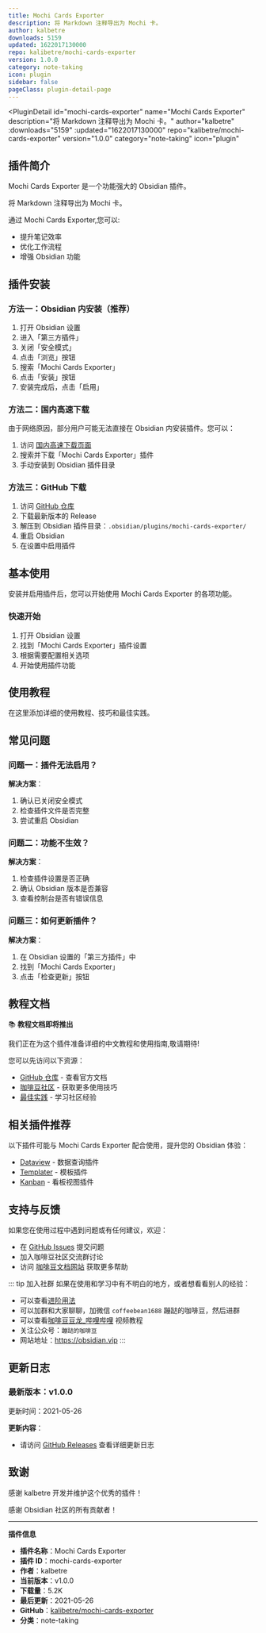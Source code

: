 ```yaml
---
title: Mochi Cards Exporter
description: 将 Markdown 注释导出为 Mochi 卡。
author: kalbetre
downloads: 5159
updated: 1622017130000
repo: kalibetre/mochi-cards-exporter
version: 1.0.0
category: note-taking
icon: plugin
sidebar: false
pageClass: plugin-detail-page
---
```


<PluginDetail
  id="mochi-cards-exporter"
  name="Mochi Cards Exporter"
  description="将 Markdown 注释导出为 Mochi 卡。"
  author="kalbetre"
  :downloads="5159"
  :updated="1622017130000"
  repo="kalibetre/mochi-cards-exporter"
  version="1.0.0"
  category="note-taking"
  icon="plugin"
>

<!-- AUTO_GENERATED_START -->
## 插件简介

Mochi Cards Exporter 是一个功能强大的 Obsidian 插件。

将 Markdown 注释导出为 Mochi 卡。

通过 Mochi Cards Exporter,您可以:

- 提升笔记效率
- 优化工作流程
- 增强 Obsidian 功能

<!-- AUTO_GENERATED_END -->

<!-- AUTO_GENERATED_START -->
## 插件安装

### 方法一：Obsidian 内安装（推荐）

1. 打开 Obsidian 设置
2. 进入「第三方插件」
3. 关闭「安全模式」
4. 点击「浏览」按钮
5. 搜索「Mochi Cards Exporter」
6. 点击「安装」按钮
7. 安装完成后，点击「启用」

### 方法二：国内高速下载

由于网络原因，部分用户可能无法直接在 Obsidian 内安装插件。您可以：

1. 访问 [国内高速下载页面](/zh/documentation/obsidian-plugins-download.html)
2. 搜索并下载「Mochi Cards Exporter」插件
3. 手动安装到 Obsidian 插件目录

### 方法三：GitHub 下载

1. 访问 [GitHub 仓库](https://github.com/kalibetre/mochi-cards-exporter)
2. 下载最新版本的 Release
3. 解压到 Obsidian 插件目录：`.obsidian/plugins/mochi-cards-exporter/`
4. 重启 Obsidian
5. 在设置中启用插件

## 基本使用

安装并启用插件后，您可以开始使用 Mochi Cards Exporter 的各项功能。

### 快速开始

1. 打开 Obsidian 设置
2. 找到「Mochi Cards Exporter」插件设置
3. 根据需要配置相关选项
4. 开始使用插件功能

<!-- AUTO_GENERATED_END -->

<!-- CUSTOM_CONTENT_START:tutorial -->
## 使用教程

在这里添加详细的使用教程、技巧和最佳实践。

<!-- CUSTOM_CONTENT_END:tutorial -->

<!-- SHARED_CONTENT_START -->
## 常见问题

### 问题一：插件无法启用？

**解决方案**：
1. 确认已关闭安全模式
2. 检查插件文件是否完整
3. 尝试重启 Obsidian

### 问题二：功能不生效？

**解决方案**：
1. 检查插件设置是否正确
2. 确认 Obsidian 版本是否兼容
3. 查看控制台是否有错误信息

### 问题三：如何更新插件？

**解决方案**：
1. 在 Obsidian 设置的「第三方插件」中
2. 找到「Mochi Cards Exporter」
3. 点击「检查更新」按钮

## 教程文档

📚 **教程文档即将推出**

我们正在为这个插件准备详细的中文教程和使用指南,敬请期待!

您可以先访问以下资源：
- [GitHub 仓库](https://github.com/kalibetre/mochi-cards-exporter) - 查看官方文档
- [咖啡豆社区](/zh/bases/) - 获取更多使用技巧
- [最佳实践](/zh/best-practices/) - 学习社区经验

## 相关插件推荐

以下插件可能与 Mochi Cards Exporter 配合使用，提升您的 Obsidian 体验：

- [Dataview](/zh/plugins/dataview.html) - 数据查询插件
- [Templater](/zh/plugins/templater-obsidian.html) - 模板插件
- [Kanban](/zh/plugins/obsidian-kanban.html) - 看板视图插件

## 支持与反馈

如果您在使用过程中遇到问题或有任何建议，欢迎：

- 在 [GitHub Issues](https://github.com/kalibetre/mochi-cards-exporter/issues) 提交问题
- 加入咖啡豆社区交流群讨论
- 访问 [咖啡豆文档网站](https://obsidian.vip) 获取更多帮助

::: tip 加入社群
如果在使用和学习中有不明白的地方，或者想看看别人的经验：
- 可以查看[进阶用法](/zh/advanced)
- 可以加群和大家聊聊，加微信 `coffeebean1688` 蹦跶的咖啡豆，然后进群
- 可以查看[咖啡豆豆龙_哔哩哔哩](https://space.bilibili.com/618777356) 视频教程
- 关注公众号：`蹦跶的咖啡豆`
- 网站地址：https://obsidian.vip
:::
<!-- SHARED_CONTENT_END -->

<!-- AUTO_GENERATED_START -->
## 更新日志

### 最新版本：v1.0.0

更新时间：2021-05-26

**更新内容**：
- 请访问 [GitHub Releases](https://github.com/kalibetre/mochi-cards-exporter/releases) 查看详细更新日志

## 致谢

感谢 kalbetre 开发并维护这个优秀的插件！

感谢 Obsidian 社区的所有贡献者！

---

**插件信息**
- **插件名称**：Mochi Cards Exporter
- **插件 ID**：mochi-cards-exporter
- **作者**：kalbetre
- **当前版本**：v1.0.0
- **下载量**：5.2K
- **最后更新**：2021-05-26
- **GitHub**：[kalibetre/mochi-cards-exporter](https://github.com/kalibetre/mochi-cards-exporter)
- **分类**：note-taking
<!-- AUTO_GENERATED_END -->

</PluginDetail>

